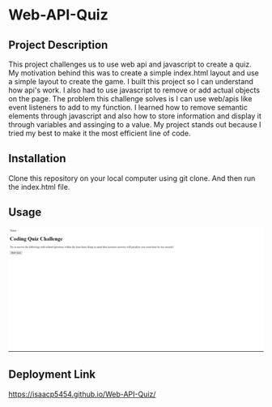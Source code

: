 # Web-API-Quiz
## Project Description
This project challenges us to use web api and javascript to create a quiz. My motivation behind this was to create a simple index.html layout and use a simple layout to create the game.  I built this project so I can understand how api's work.   I also had to use javascript to remove or add actual objects on the page. The problem this challenge solves is I can use web/apis like event listeners to add to my function. I learned how to remove semantic elements through javascript and also how to store information and display it through variables and assinging to a value. My project stands out because I tried my best to make it the most efficient line of code.

## Installation

Clone this repository on your local computer using git clone. And then run the index.html file.

## Usage
![Web-API-Quiz](coding-quiz.png)

## Deployment Link
https://isaacp5454.github.io/Web-API-Quiz/

